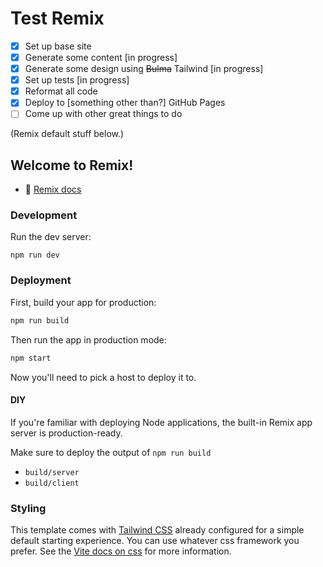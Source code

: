 # Test Remix

* [x] Set up base site
* [x] Generate some content [in progress]
* [x] Generate some design using ~~Bulma~~ Tailwind [in progress]
* [x] Set up tests [in progress]
* [x] Reformat all code
* [x] Deploy to [something other than?] GitHub Pages
* [ ] Come up with other great things to do

(Remix default stuff below.)

## Welcome to Remix!

- 📖 [Remix docs](https://remix.run/docs)

### Development

Run the dev server:

```shellscript
npm run dev
```

### Deployment

First, build your app for production:

```sh
npm run build
```

Then run the app in production mode:

```sh
npm start
```

Now you'll need to pick a host to deploy it to.

#### DIY

If you're familiar with deploying Node applications, the built-in Remix app server is production-ready.

Make sure to deploy the output of `npm run build`

- `build/server`
- `build/client`

### Styling

This template comes with [Tailwind CSS](https://tailwindcss.com/) already configured for a simple default starting experience. You can use whatever css framework you prefer. See the [Vite docs on css](https://vitejs.dev/guide/features.html#css) for more information.